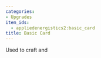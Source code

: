 ```yaml
---
categories:
- Upgrades
item_ids:
  - appliedenergistics2:basic_card
title: Basic Card
---
```


Used to craft <ItemLink id="appliedenergistics2:capacity_card"/> and
<ItemLink id="appliedenergistics2:redstone_card"/>

<RecipeFor id="appliedenergistics2:basic_card"/>
